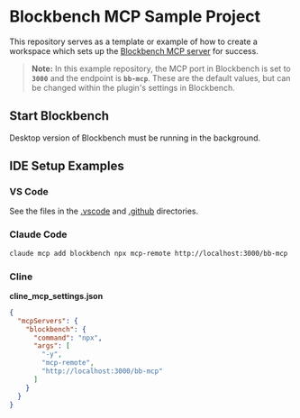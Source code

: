 # Blockbench MCP Sample Project

This repository serves as a template or example of how to create a workspace which sets up the [Blockbench MCP server](https://github.com/jasonjgardner/blockbench-mcp-plugin/) for success.

> __Note:__ In this example repository, the MCP port in Blockbench is set to __`3000`__ and the endpoint is __`bb-mcp`__. These are the default values, but can be changed within the plugin's settings in Blockbench.

## Start Blockbench

Desktop version of Blockbench must be running in the background.

## IDE Setup Examples

### VS Code

See the files in the [.vscode](./.vscode) and [.github](./.github) directories.

### Claude Code

```bash
claude mcp add blockbench npx mcp-remote http://localhost:3000/bb-mcp
```

### Cline

__cline_mcp_settings.json__
```json
{
  "mcpServers": {
    "blockbench": {
      "command": "npx",
      "args": [
        "-y",
        "mcp-remote",
        "http://localhost:3000/bb-mcp"
      ]
    }
  }
}
```